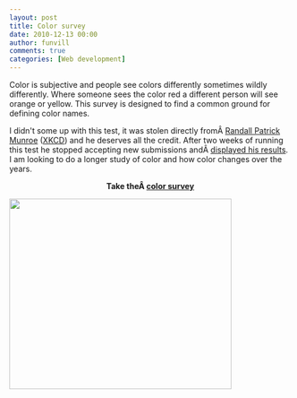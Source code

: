 ```yaml
---
layout: post
title: Color survey 
date: 2010-12-13 00:00
author: funvill
comments: true
categories: [Web development]
---
```

Color is subjective and people see colors differently sometimes wildly differently. Where someone sees the color red a different person will see orange or yellow. This survey is designed to find a common ground for defining color names.

I didn't some up with this test, it was stolen directly fromÂ <a href="http://en.wikipedia.org/wiki/Randall_Munroe">Randall Patrick Munroe</a> (<a href="http://xkcd.com/">XKCD</a>) and he deserves all the credit. After two weeks of running this test he stopped accepting new submissions andÂ <a href="http://blog.xkcd.com/2010/05/03/color-survey-results/">displayed his results</a>. I am looking to do a longer study of color and how color changes over the years.
<p style="text-align: center;"><strong>Take theÂ <a href="http://www.abluestar.com/utilities/color/submit.php">color survey</a></strong></p>
<p style="text-align: left;"><strong><a href="http://www.abluestar.com/blog/wp-content/uploads/2010/12/colors.png"><img class="alignleft size-full wp-image-1156" title="colors" src="http://www.abluestar.com/blog/wp-content/uploads/2010/12/colors.png" alt="" width="397" height="340" /></a>
</strong></p>
